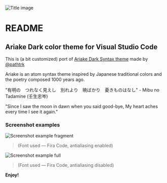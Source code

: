![Title image](https://github.com/a-wart/ariake-dark/blob/master/misc/ariake_dark_github.png?raw=true)

# README
## Ariake Dark color theme for Visual Studio Code

This is (a bit customized) port of [Ariake Dark Syntax theme](https://github.com/pathtrk/ariake-dark-syntax) made by [@pathtrk](https://github.com/pathtrk/)

Ariake is an atom syntax theme inspired by Japanese traditional colors and the poetry composed 1000 years ago.

"有明の　つれなく見えし　別れより　暁ばかり　憂きものはなし" - Mibu no Tadamine (壬生忠岑)

"Since I saw the moon in dawn when you said good-bye, My heart aches every time I see it again."

### Screenshot examples

![Screenshot example fragment](https://github.com/a-wart/ariake-dark/blob/master/misc/screenshot_frag.png?raw=true)
> (Font used — Fira Code, antialiasing enabled)

![Screenshot example full](https://github.com/a-wart/ariake-dark/blob/master/misc/screenshot_full.png?raw=true)
> (Font used — Fira Code, antialiasing disabled)

**Enjoy!**
